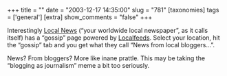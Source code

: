 +++
title = ""
date = "2003-12-17 14:35:00"
slug = "781"
[taxonomies]
tags = ['general']
[extra]
show_comments = "false"
+++

Interestingly [Local News](http://www.local-news.net/) (“your worldwide local newspaper”, as it calls itself) has a “gossip” page powered by [Localfeeds](http://www.localfeeds.com/). Select your location, hit the “gossip” tab and you get what they call “News from local bloggers…”.

News? From bloggers? More like inane prattle. This may be taking the “blogging as journalism” meme a bit too seriously.
